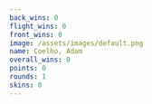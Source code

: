 ```yaml
---
back_wins: 0
flight_wins: 0
front_wins: 0
image: /assets/images/default.png
name: Coelho, Adam
overall_wins: 0
points: 0
rounds: 1
skins: 0
---
```

